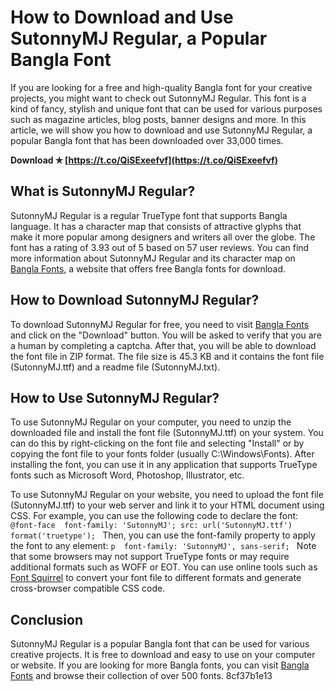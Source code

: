 # How to Download and Use SutonnyMJ Regular, a Popular Bangla Font
 
If you are looking for a free and high-quality Bangla font for your creative projects, you might want to check out SutonnyMJ Regular. This font is a kind of fancy, stylish and unique font that can be used for various purposes such as magazine articles, blog posts, banner designs and more. In this article, we will show you how to download and use SutonnyMJ Regular, a popular Bangla font that has been downloaded over 33,000 times.
 
**Download ✯ [https://t.co/QiSExeefvf](https://t.co/QiSExeefvf)**


 
## What is SutonnyMJ Regular?
 
SutonnyMJ Regular is a regular TrueType font that supports Bangla language. It has a character map that consists of attractive glyphs that make it more popular among designers and writers all over the globe. The font has a rating of 3.93 out of 5 based on 57 user reviews. You can find more information about SutonnyMJ Regular and its character map on [Bangla Fonts](https://banglafonts.org/fonts/sutonnymj-regular), a website that offers free Bangla fonts for download.
 
## How to Download SutonnyMJ Regular?
 
To download SutonnyMJ Regular for free, you need to visit [Bangla Fonts](https://banglafonts.org/fonts/sutonnymj-regular) and click on the "Download" button. You will be asked to verify that you are a human by completing a captcha. After that, you will be able to download the font file in ZIP format. The file size is 45.3 KB and it contains the font file (SutonnyMJ.ttf) and a readme file (SutonnyMJ.txt).
 
## How to Use SutonnyMJ Regular?
 
To use SutonnyMJ Regular on your computer, you need to unzip the downloaded file and install the font file (SutonnyMJ.ttf) on your system. You can do this by right-clicking on the font file and selecting "Install" or by copying the font file to your fonts folder (usually C:\Windows\Fonts). After installing the font, you can use it in any application that supports TrueType fonts such as Microsoft Word, Photoshop, Illustrator, etc.
 
To use SutonnyMJ Regular on your website, you need to upload the font file (SutonnyMJ.ttf) to your web server and link it to your HTML document using CSS. For example, you can use the following code to declare the font:
 `@font-face 
  font-family: 'SutonnyMJ';
  src: url('SutonnyMJ.ttf') format('truetype');
` 
Then, you can use the font-family property to apply the font to any element:
 `p 
  font-family: 'SutonnyMJ', sans-serif;
` 
Note that some browsers may not support TrueType fonts or may require additional formats such as WOFF or EOT. You can use online tools such as [Font Squirrel](https://www.fontsquirrel.com/tools/webfont-generator) to convert your font file to different formats and generate cross-browser compatible CSS code.
 
## Conclusion
 
SutonnyMJ Regular is a popular Bangla font that can be used for various creative projects. It is free to download and easy to use on your computer or website. If you are looking for more Bangla fonts, you can visit [Bangla Fonts](https://banglafonts.org/) and browse their collection of over 500 fonts.
 8cf37b1e13
 
